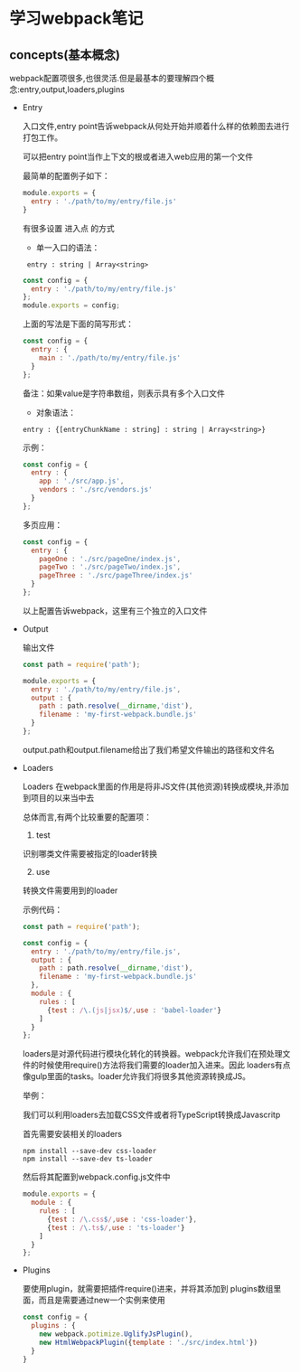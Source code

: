 # 学习webpack笔记

## concepts(基本概念)

webpack配置项很多,也很灵活.但是最基本的要理解四个概念:entry,output,loaders,plugins

- Entry

  入口文件,entry point告诉webpack从何处开始并顺着什么样的依赖图去进行打包工作。

  可以把entry point当作上下文的根或者进入web应用的第一个文件

  最简单的配置例子如下：

  ```javascript
  module.exports = {
    entry : './path/to/my/entry/file.js'
  }
  ```

  有很多设置 进入点 的方式

    - 单一入口的语法：

    ``` entry : string | Array<string>```

    ```javascript
    const config = {
      entry : './path/to/my/entry/file.js'
    };
    module.exports = config;
    ```

    上面的写法是下面的简写形式：

    ```javascript
    const config = {
      entry : {
        main : './path/to/my/entry/file.js'
      }
    };
    ```

    备注：如果value是字符串数组，则表示具有多个入口文件

    - 对象语法：

    ```entry : {[entryChunkName : string] : string | Array<string>}```

    示例：

    ```javascript
    const config = {
      entry : {
        app : './src/app.js',
        vendors : './src/vendors.js'
      }
    };
    ```

    多页应用：

    ```javascript
    const config = {
      entry : {
        pageOne : './src/pageOne/index.js',
        pageTwo : './src/pageTwo/index.js',
        pageThree : './src/pageThree/index.js'
      }
    };
    ```

    以上配置告诉webpack，这里有三个独立的入口文件

- Output

  输出文件

  ```javascript
  const path = require('path');

  module.exports = {
    entry : './path/to/my/entry/file.js',
    output : {
      path : path.resolve(__dirname,'dist'),
      filename : 'my-first-webpack.bundle.js'
    }
  };
  ```

  output.path和output.filename给出了我们希望文件输出的路径和文件名

- Loaders

  Loaders 在webpack里面的作用是将非JS文件(其他资源)转换成模块,并添加到项目的以来当中去

  总体而言,有两个比较重要的配置项：

    1. test

    识别哪类文件需要被指定的loader转换

    2. use

    转换文件需要用到的loader

  示例代码：

  ```javascript
  const path = require('path');

  const config = {
    entry : './path/to/my/entry/file.js',
    output : {
      path : path.resolve(__dirname,'dist'),
      filename : 'my-first-webpack.bundle.js'
    },
    module : {
      rules : [
        {test : /\.(js|jsx)$/,use : 'babel-loader'}
      ]
    }
  };
  ```

  loaders是对源代码进行模块化转化的转换器。webpack允许我们在预处理文件的时候使用require()方法将我们需要的loader加入进来。因此 loaders有点像gulp里面的tasks。loader允许我们将很多其他资源转换成JS。

  举例：

  我们可以利用loaders去加载CSS文件或者将TypeScript转换成Javascritp

  首先需要安装相关的loaders

  ```
  npm install --save-dev css-loader
  npm install --save-dev ts-loader
  ```

  然后将其配置到webpack.config.js文件中

  ```javascript
  module.exports = {
    module : {
      rules : [
        {test : /\.css$/,use : 'css-loader'},
        {test : /\.ts$/,use : 'ts-loader'}
      ]
    }
  };
  ```

- Plugins

  要使用plugin，就需要把插件require()进来，并将其添加到 plugins数组里面，而且是需要通过new一个实例来使用

  ```javascript
  const config = {
    plugins : {
      new webpack.potimize.UglifyJsPlugin(),
      new HtmlWebpackPlugin({template : './src/index.html'})
    }
  }
  ```
